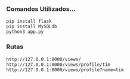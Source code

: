 ### Comandos Utilizados...

    pip install flask
    pip install MySQLdb
    python3 app.py

### Rutas

    http://127.0.0.1:8000/views/
    http://127.0.0.1:8000/views/profile/tim
    http://127.0.0.1:8000/views/profile?name=tim
